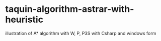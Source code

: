 # taquin-algorithm-astrar-with-heuristic
illustration of A* algorithm with W, P, P3S with Csharp and windows form

